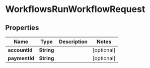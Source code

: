 

# WorkflowsRunWorkflowRequest


## Properties

| Name | Type | Description | Notes |
|------------ | ------------- | ------------- | -------------|
|**accountId** | **String** |  |  [optional] |
|**paymentId** | **String** |  |  [optional] |




